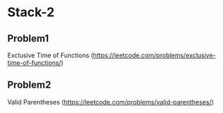 # Stack-2

## Problem1 
Exclusive Time of Functions (https://leetcode.com/problems/exclusive-time-of-functions/)

## Problem2 
Valid Parentheses (https://leetcode.com/problems/valid-parentheses/)

